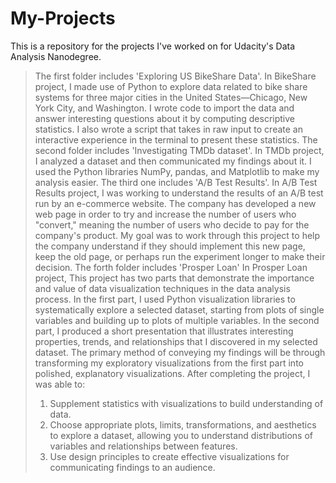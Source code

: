 # My-Projects
This is a repository for the projects I've worked on for Udacity's Data Analysis Nanodegree.
>The first folder includes 'Exploring US BikeShare Data'.
>In BikeShare project, I made use of Python to explore data related to bike share systems for three major cities in the United States—Chicago, New York City, and Washington. 
>I wrote code to import the data and answer interesting questions about it by computing descriptive statistics. I also wrote a script that takes in raw input to create an interactive experience in the terminal to present these statistics.
>The second folder includes 'Investigating TMDb dataset'.
>In TMDb project, I analyzed a dataset and then communicated my findings about it. I used the Python libraries NumPy, pandas, and Matplotlib to make my analysis easier.
>The third one includes 'A/B Test Results'.
>In A/B Test Results project, I was working  to understand the results of an A/B test run by an e-commerce website. The company has developed a new web page in order to try and increase the number of users who "convert," meaning the number of users who decide to pay for the company's product. My goal was to work through this project to help the company understand if they should implement this new page, keep the old page, or perhaps run the experiment longer to make their decision.
>The forth folder includes 'Prosper Loan'
>In Prosper Loan project, This project has two parts that demonstrate the importance and value of data visualization techniques in the data analysis process. In the first part, I used Python visualization libraries to systematically explore a selected dataset, starting from plots of single variables and building up to plots of multiple variables. In the second part, I produced a short presentation that illustrates interesting properties, trends, and relationships that I discovered in my selected dataset. The primary method of conveying my findings will be through transforming my exploratory visualizations from the first part into polished, explanatory visualizations.
>After completing the project, I was able to:
>1. Supplement statistics with visualizations to build understanding of data.
>2. Choose appropriate plots, limits, transformations, and aesthetics to explore a dataset, allowing you to understand distributions of variables and relationships between features.
>3. Use design principles to create effective visualizations for communicating findings to an audience.
